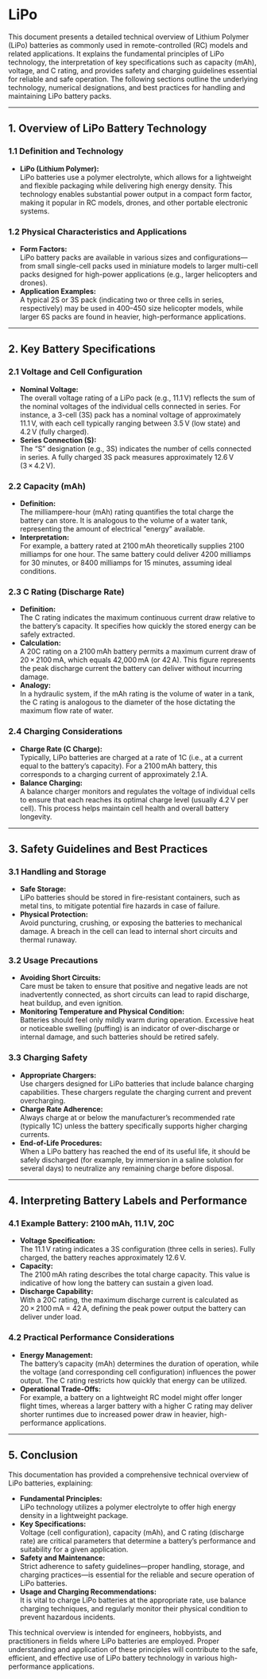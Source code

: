 # LiPo

This document presents a detailed technical overview of Lithium Polymer (LiPo) batteries as commonly used in remote-controlled (RC) models and related applications. It explains the fundamental principles of LiPo technology, the interpretation of key specifications such as capacity (mAh), voltage, and C rating, and provides safety and charging guidelines essential for reliable and safe operation. The following sections outline the underlying technology, numerical designations, and best practices for handling and maintaining LiPo battery packs.

---

## 1. Overview of LiPo Battery Technology

### 1.1 Definition and Technology
- **LiPo (Lithium Polymer):**  
  LiPo batteries use a polymer electrolyte, which allows for a lightweight and flexible packaging while delivering high energy density. This technology enables substantial power output in a compact form factor, making it popular in RC models, drones, and other portable electronic systems.

### 1.2 Physical Characteristics and Applications
- **Form Factors:**  
  LiPo battery packs are available in various sizes and configurations—from small single-cell packs used in miniature models to larger multi-cell packs designed for high-power applications (e.g., larger helicopters and drones).
- **Application Examples:**  
  A typical 2S or 3S pack (indicating two or three cells in series, respectively) may be used in 400–450 size helicopter models, while larger 6S packs are found in heavier, high-performance applications.

---

## 2. Key Battery Specifications

### 2.1 Voltage and Cell Configuration
- **Nominal Voltage:**  
  The overall voltage rating of a LiPo pack (e.g., 11.1 V) reflects the sum of the nominal voltages of the individual cells connected in series. For instance, a 3-cell (3S) pack has a nominal voltage of approximately 11.1 V, with each cell typically ranging between 3.5 V (low state) and 4.2 V (fully charged).
- **Series Connection (S):**  
  The “S” designation (e.g., 3S) indicates the number of cells connected in series. A fully charged 3S pack measures approximately 12.6 V (3 × 4.2 V).

### 2.2 Capacity (mAh)
- **Definition:**  
  The milliampere-hour (mAh) rating quantifies the total charge the battery can store. It is analogous to the volume of a water tank, representing the amount of electrical “energy” available.
- **Interpretation:**  
  For example, a battery rated at 2100 mAh theoretically supplies 2100 milliamps for one hour. The same battery could deliver 4200 milliamps for 30 minutes, or 8400 milliamps for 15 minutes, assuming ideal conditions.

### 2.3 C Rating (Discharge Rate)
- **Definition:**  
  The C rating indicates the maximum continuous current draw relative to the battery’s capacity. It specifies how quickly the stored energy can be safely extracted.
- **Calculation:**  
  A 20C rating on a 2100 mAh battery permits a maximum current draw of 20 × 2100 mA, which equals 42,000 mA (or 42 A). This figure represents the peak discharge current the battery can deliver without incurring damage.
- **Analogy:**  
  In a hydraulic system, if the mAh rating is the volume of water in a tank, the C rating is analogous to the diameter of the hose dictating the maximum flow rate of water.

### 2.4 Charging Considerations
- **Charge Rate (C Charge):**  
  Typically, LiPo batteries are charged at a rate of 1C (i.e., at a current equal to the battery’s capacity). For a 2100 mAh battery, this corresponds to a charging current of approximately 2.1 A.
- **Balance Charging:**  
  A balance charger monitors and regulates the voltage of individual cells to ensure that each reaches its optimal charge level (usually 4.2 V per cell). This process helps maintain cell health and overall battery longevity.

---

## 3. Safety Guidelines and Best Practices

### 3.1 Handling and Storage
- **Safe Storage:**  
  LiPo batteries should be stored in fire-resistant containers, such as metal tins, to mitigate potential fire hazards in case of failure.
- **Physical Protection:**  
  Avoid puncturing, crushing, or exposing the batteries to mechanical damage. A breach in the cell can lead to internal short circuits and thermal runaway.

### 3.2 Usage Precautions
- **Avoiding Short Circuits:**  
  Care must be taken to ensure that positive and negative leads are not inadvertently connected, as short circuits can lead to rapid discharge, heat buildup, and even ignition.
- **Monitoring Temperature and Physical Condition:**  
  Batteries should feel only mildly warm during operation. Excessive heat or noticeable swelling (puffing) is an indicator of over-discharge or internal damage, and such batteries should be retired safely.

### 3.3 Charging Safety
- **Appropriate Chargers:**  
  Use chargers designed for LiPo batteries that include balance charging capabilities. These chargers regulate the charging current and prevent overcharging.
- **Charge Rate Adherence:**  
  Always charge at or below the manufacturer’s recommended rate (typically 1C) unless the battery specifically supports higher charging currents.
- **End-of-Life Procedures:**  
  When a LiPo battery has reached the end of its useful life, it should be safely discharged (for example, by immersion in a saline solution for several days) to neutralize any remaining charge before disposal.

---

## 4. Interpreting Battery Labels and Performance

### 4.1 Example Battery: 2100 mAh, 11.1 V, 20C
- **Voltage Specification:**  
  The 11.1 V rating indicates a 3S configuration (three cells in series). Fully charged, the battery reaches approximately 12.6 V.
- **Capacity:**  
  The 2100 mAh rating describes the total charge capacity. This value is indicative of how long the battery can sustain a given load.
- **Discharge Capability:**  
  With a 20C rating, the maximum discharge current is calculated as 20 × 2100 mA = 42 A, defining the peak power output the battery can deliver under load.

### 4.2 Practical Performance Considerations
- **Energy Management:**  
  The battery’s capacity (mAh) determines the duration of operation, while the voltage (and corresponding cell configuration) influences the power output. The C rating restricts how quickly that energy can be utilized.
- **Operational Trade-Offs:**  
  For example, a battery on a lightweight RC model might offer longer flight times, whereas a larger battery with a higher C rating may deliver shorter runtimes due to increased power draw in heavier, high-performance applications.

---

## 5. Conclusion

This documentation has provided a comprehensive technical overview of LiPo batteries, explaining:
- **Fundamental Principles:**  
  LiPo technology utilizes a polymer electrolyte to offer high energy density in a lightweight package.
- **Key Specifications:**  
  Voltage (cell configuration), capacity (mAh), and C rating (discharge rate) are critical parameters that determine a battery’s performance and suitability for a given application.
- **Safety and Maintenance:**  
  Strict adherence to safety guidelines—proper handling, storage, and charging practices—is essential for the reliable and secure operation of LiPo batteries.
- **Usage and Charging Recommendations:**  
  It is vital to charge LiPo batteries at the appropriate rate, use balance charging techniques, and regularly monitor their physical condition to prevent hazardous incidents.

This technical overview is intended for engineers, hobbyists, and practitioners in fields where LiPo batteries are employed. Proper understanding and application of these principles will contribute to the safe, efficient, and effective use of LiPo battery technology in various high-performance applications.